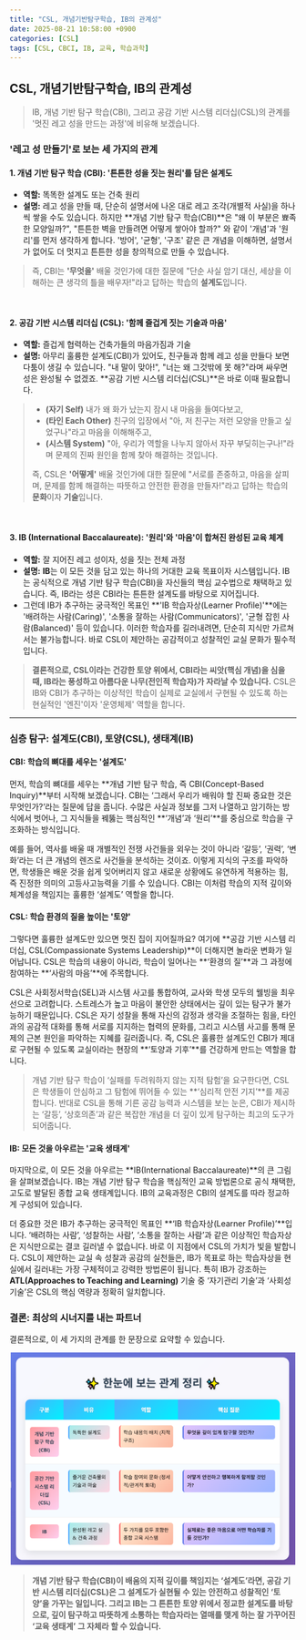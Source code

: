 ```yaml
---
title: "CSL, 개념기반탐구학습, IB의 관계성"
date: 2025-08-21 10:58:00 +0900
categories: [CSL]
tags: [CSL, CBCI, IB, 교육, 학습과학]
---
```


## CSL, 개념기반탐구학습, IB의 관계성

> IB, 개념 기반 탐구 학습(CBI), 그리고 공감 기반 시스템 리더십(CSL)의 관계를 '멋진 레고 성을 만드는 과정'에 비유해 보겠습니다.


### '레고 성 만들기'로 보는 세 가지의 관계

#### 1. 개념 기반 탐구 학습 (CBI): '튼튼한 성을 짓는 원리'를 담은 설계도

* **역할:** 똑똑한 설계도 또는 건축 원리
* **설명:** 레고 성을 만들 때, 단순히 설명서에 나온 대로 레고 조각(개별적 사실)을 하나씩 쌓을 수도 있습니다. 하지만 **개념 기반 탐구 학습(CBI)**은 "왜 이 부분은 뾰족한 모양일까?", "튼튼한 벽을 만들려면 어떻게 쌓아야 할까?" 와 같이 '개념'과 '원리'를 먼저 생각하게 합니다. '방어', '균형', '구조' 같은 큰 개념을 이해하면, 설명서가 없어도 더 멋지고 튼튼한 성을 창의적으로 만들 수 있습니다.
> 즉, CBI는 **'무엇을'** 배울 것인가에 대한 질문에 "단순 사실 암기 대신, 세상을 이해하는 큰 생각의 틀을 배우자!"라고 답하는 학습의 **설계도**입니다.

<br>

#### 2. 공감 기반 시스템 리더십 (CSL): '함께 즐겁게 짓는 기술과 마음'

* **역할:** 즐겁게 협력하는 건축가들의 마음가짐과 기술
* **설명:** 아무리 훌륭한 설계도(CBI)가 있어도, 친구들과 함께 레고 성을 만들다 보면 다툼이 생길 수 있습니다. "내 말이 맞아!", "너는 왜 그것밖에 못 해?"라며 싸우면 성은 완성될 수 없겠죠. **공감 기반 시스템 리더십(CSL)**은 바로 이때 필요합니다.
> * **(자기 Self)** 내가 왜 화가 났는지 잠시 내 마음을 들여다보고,
> * **(타인 Each Other)** 친구의 입장에서 "아, 저 친구는 저런 모양을 만들고 싶었구나"라고 마음을 이해해주고,
> * **(시스템 System)** "아, 우리가 역할을 나누지 않아서 자꾸 부딪히는구나!"라며 문제의 진짜 원인을 함께 찾아 해결하는 것입니다.
> 
> 즉, CSL은 **'어떻게'** 배울 것인가에 대한 질문에 "서로를 존중하고, 마음을 살피며, 문제를 함께 해결하는 따뜻하고 안전한 환경을 만들자!"라고 답하는 학습의 **문화**이자 **기술**입니다.

<br>

#### 3. IB (International Baccalaureate): '원리'와 '마음'이 합쳐진 완성된 교육 체계

* **역할:** 잘 지어진 레고 성이자, 성을 짓는 전체 과정
* **설명:** **IB**는 이 모든 것을 담고 있는 하나의 거대한 교육 목표이자 시스템입니다. IB는 공식적으로 개념 기반 탐구 학습(CBI)을 자신들의 핵심 교수법으로 채택하고 있습니다. 즉, IB라는 성은 CBI라는 튼튼한 설계도를 바탕으로 지어집니다.
* 그런데 IB가 추구하는 궁극적인 목표인 **'IB 학습자상(Learner Profile)'**에는 '배려하는 사람(Caring)', '소통을 잘하는 사람(Communicators)', '균형 잡힌 사람(Balanced)' 등이 있습니다. 이러한 학습자를 길러내려면, 단순히 지식만 가르쳐서는 불가능합니다. 바로 CSL이 제안하는 공감적이고 성찰적인 교실 문화가 필수적입니다.

> **결론적으로, CSL이라는 건강한 토양 위에서, CBI라는 씨앗(핵심 개념)을 심을 때, IB라는 풍성하고 아름다운 나무(전인적 학습자)가 자라날 수 있습니다.** CSL은 IB와 CBI가 추구하는 이상적인 학습이 실제로 교실에서 구현될 수 있도록 하는 현실적인 '엔진'이자 '운영체제' 역할을 합니다.

---

### 심층 탐구: 설계도(CBI), 토양(CSL), 생태계(IB)

#### CBI: 학습의 뼈대를 세우는 '설계도'
먼저, 학습의 뼈대를 세우는 **개념 기반 탐구 학습, 즉 CBI(Concept-Based Inquiry)**부터 시작해 보겠습니다. CBI는 ‘그래서 우리가 배워야 할 진짜 중요한 것은 무엇인가?’라는 질문에 답을 줍니다. 수많은 사실과 정보를 그저 나열하고 암기하는 방식에서 벗어나, 그 지식들을 꿰뚫는 핵심적인 **‘개념’과 ‘원리’**를 중심으로 학습을 구조화하는 방식입니다.

예를 들어, 역사를 배울 때 개별적인 전쟁 사건들을 외우는 것이 아니라 ‘갈등’, ‘권력’, ‘변화’라는 더 큰 개념의 렌즈로 사건들을 분석하는 것이죠. 이렇게 지식의 구조를 파악하면, 학생들은 배운 것을 쉽게 잊어버리지 않고 새로운 상황에도 유연하게 적용하는 힘, 즉 진정한 의미의 고등사고능력을 기를 수 있습니다. CBI는 이처럼 학습의 지적 깊이와 체계성을 책임지는 훌륭한 ‘설계도’ 역할을 합니다.

#### CSL: 학습 환경의 질을 높이는 '토양'
그렇다면 훌륭한 설계도만 있으면 멋진 집이 지어질까요? 여기에 **공감 기반 시스템 리더십, CSL(Compassionate Systems Leadership)**이 더해지면 놀라운 변화가 일어납니다. CSL은 학습의 내용이 아니라, 학습이 일어나는 **‘환경의 질’**과 그 과정에 참여하는 **‘사람의 마음’**에 주목합니다.

CSL은 사회정서학습(SEL)과 시스템 사고를 통합하여, 교사와 학생 모두의 웰빙을 최우선으로 고려합니다. 스트레스가 높고 마음이 불안한 상태에서는 깊이 있는 탐구가 불가능하기 때문입니다. CSL은 자기 성찰을 통해 자신의 감정과 생각을 조절하는 힘을, 타인과의 공감적 대화를 통해 서로를 지지하는 협력의 문화를, 그리고 시스템 사고를 통해 문제의 근본 원인을 파악하는 지혜를 길러줍니다. 즉, CSL은 훌륭한 설계도인 CBI가 제대로 구현될 수 있도록 교실이라는 현장의 **‘토양과 기후’**를 건강하게 만드는 역할을 합니다.

> 개념 기반 탐구 학습이 ‘실패를 두려워하지 않는 지적 탐험’을 요구한다면, CSL은 학생들이 안심하고 그 탐험에 뛰어들 수 있는 **‘심리적 안전 기지’**를 제공합니다. 반대로 CSL을 통해 기른 공감 능력과 시스템을 보는 눈은, CBI가 제시하는 ‘갈등’, ‘상호의존’과 같은 복잡한 개념을 더 깊이 있게 탐구하는 최고의 도구가 되어줍니다.

#### IB: 모든 것을 아우르는 '교육 생태계'
마지막으로, 이 모든 것을 아우르는 **IB(International Baccalaureate)**의 큰 그림을 살펴보겠습니다. IB는 개념 기반 탐구 학습을 핵심적인 교육 방법론으로 공식 채택한, 고도로 발달된 종합 교육 생태계입니다. IB의 교육과정은 CBI의 설계도를 따라 정교하게 구성되어 있습니다.

더 중요한 것은 IB가 추구하는 궁극적인 목표인 **‘IB 학습자상(Learner Profile)’**입니다. ‘배려하는 사람’, ‘성찰하는 사람’, ‘소통을 잘하는 사람’과 같은 이상적인 학습자상은 지식만으로는 결코 길러낼 수 없습니다. 바로 이 지점에서 CSL의 가치가 빛을 발합니다. CSL이 제안하는 교실 속 성찰과 공감의 실천들은, IB가 목표로 하는 학습자상을 현실에서 길러내는 가장 구체적이고 강력한 방법론이 됩니다. 특히 IB가 강조하는 **ATL(Approaches to Teaching and Learning)** 기술 중 ‘자기관리 기술’과 ‘사회성 기술’은 CSL의 핵심 역량과 정확히 일치합니다.

### 결론: 최상의 시너지를 내는 파트너
결론적으로, 이 세 가지의 관계를 한 문장으로 요약할 수 있습니다.

<p align="center">
  <img src="/assets/CSLIB.png" alt="관계" width="500">
</p>

> **개념 기반 탐구 학습(CBI)이 배움의 지적 깊이를 책임지는 ‘설계도’라면, 공감 기반 시스템 리더십(CSL)은 그 설계도가 실현될 수 있는 안전하고 성찰적인 ‘토양’을 가꾸는 일입니다. 그리고 IB는 그 튼튼한 토양 위에서 정교한 설계도를 바탕으로, 깊이 탐구하고 따뜻하게 소통하는 학습자라는 열매를 맺게 하는 잘 가꾸어진 ‘교육 생태계’ 그 자체라 할 수 있습니다.**
